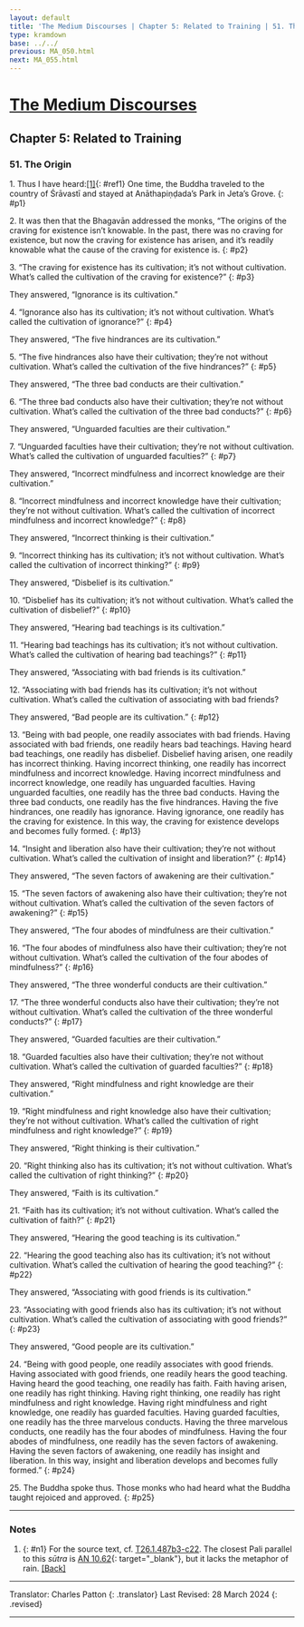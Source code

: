 ```yaml
---
layout: default
title: 'The Medium Discourses | Chapter 5: Related to Training | 51. The Origin'
type: kramdown
base: ../../
previous: MA_050.html
next: MA_055.html
---
```


# [The Medium Discourses](index.html)
## Chapter 5: Related to Training
### 51. The Origin

1\. Thus I have heard:[\[1\]](#n1){: #ref1} One time, the Buddha traveled to the country of Śrāvastī and stayed at Anāthapiṇḍada’s Park in Jeta’s Grove.
{: #p1}

2\. It was then that the Bhagavān addressed the monks, “The origins of the craving for existence isn’t knowable. In the past, there was no craving for existence, but now the craving for existence has arisen, and it’s readily knowable what the cause of the craving for existence is.
{: #p2}

3\. “The craving for existence has its cultivation; it’s not without cultivation. What’s called the cultivation of the craving for existence?”
{: #p3}

They answered, “Ignorance is its cultivation.”

4\. “Ignorance also has its cultivation; it’s not without cultivation. What’s called the cultivation of ignorance?”
{: #p4}

They answered, “The five hindrances are its cultivation.”

5\. “The five hindrances also have their cultivation; they’re not without cultivation. What’s called the cultivation of the five hindrances?”
{: #p5}

They answered, “The three bad conducts are their cultivation.”

6\. “The three bad conducts also have their cultivation; they’re not without cultivation. What’s called the cultivation of the three bad conducts?”
{: #p6}

They answered, “Unguarded faculties are their cultivation.”

7\. “Unguarded faculties have their cultivation; they’re not without cultivation. What’s called the cultivation of unguarded faculties?”
{: #p7}

They answered, “Incorrect mindfulness and incorrect knowledge are their cultivation.”

8\. “Incorrect mindfulness and incorrect knowledge have their cultivation; they’re not without cultivation. What’s called the cultivation of incorrect mindfulness and incorrect knowledge?”
{: #p8}

They answered, “Incorrect thinking is their cultivation.”

9\. “Incorrect thinking has its cultivation; it’s not without cultivation. What’s called the cultivation of incorrect thinking?”
{: #p9}

They answered, “Disbelief is its cultivation.”

10\. “Disbelief has its cultivation; it’s not without cultivation. What’s called the cultivation of disbelief?”
{: #p10}

They answered, “Hearing bad teachings is its cultivation.”

11\. “Hearing bad teachings has its cultivation; it’s not without cultivation. What’s called the cultivation of hearing bad teachings?”
{: #p11}

They answered, “Associating with bad friends is its cultivation.”

12\. “Associating with bad friends has its cultivation; it’s not without cultivation. What’s called the cultivation of associating with bad friends?

They answered, “Bad people are its cultivation.”
{: #p12}

13\. “Being with bad people, one readily associates with bad friends. Having associated with bad friends, one readily hears bad teachings. Having heard bad teachings, one readily has disbelief. Disbelief having arisen, one readily has incorrect thinking. Having incorrect thinking, one readily has incorrect mindfulness and incorrect knowledge. Having incorrect mindfulness and incorrect knowledge, one readily has unguarded faculties. Having unguarded faculties, one readily has the three bad conducts. Having the three bad conducts, one readily has the five hindrances. Having the five hindrances, one readily has ignorance. Having ignorance, one readily has the craving for existence. In this way, the craving for existence develops and becomes fully formed.
{: #p13}

14\. “Insight and liberation also have their cultivation; they’re not without cultivation. What’s called the cultivation of insight and liberation?”
{: #p14}

They answered, “The seven factors of awakening are their cultivation.”

15\. “The seven factors of awakening also have their cultivation; they’re not without cultivation. What’s called the cultivation of the seven factors of awakening?”
{: #p15}

They answered, “The four abodes of mindfulness are their cultivation.”

16\. “The four abodes of mindfulness also have their cultivation; they’re not without cultivation. What’s called the cultivation of the four abodes of mindfulness?”
{: #p16}

They answered, “The three wonderful conducts are their cultivation.”

17\. “The three wonderful conducts also have their cultivation; they’re not without cultivation. What’s called the cultivation of the three wonderful conducts?”
{: #p17}

They answered, “Guarded faculties are their cultivation.”

18\. “Guarded faculties also have their cultivation; they’re not without cultivation. What’s called the cultivation of guarded faculties?”
{: #p18}

They answered, “Right mindfulness and right knowledge are their cultivation.”

19\. “Right mindfulness and right knowledge also have their cultivation; they’re not without cultivation. What’s called the cultivation of right mindfulness and right knowledge?”
{: #p19}

They answered, “Right thinking is their cultivation.”

20\. “Right thinking also has its cultivation; it’s not without cultivation. What’s called the cultivation of right thinking?”
{: #p20}

They answered, “Faith is its cultivation.”

21\. “Faith has its cultivation; it’s not without cultivation. What’s called the cultivation of faith?”
{: #p21}

They answered, “Hearing the good teaching is its cultivation.”

22\. “Hearing the good teaching also has its cultivation; it’s not without cultivation. What’s called the cultivation of hearing the good teaching?”
{: #p22}

They answered, “Associating with good friends is its cultivation.”

23\. “Associating with good friends also has its cultivation; it’s not without cultivation. What’s called the cultivation of associating with good friends?”
{: #p23}

They answered, “Good people are its cultivation.”

24\. “Being with good people, one readily associates with good friends. Having associated with good friends, one readily hears the good teaching. Having heard the good teaching, one readily has faith. Faith having arisen, one readily has right thinking. Having right thinking, one readily has right mindfulness and right knowledge. Having right mindfulness and right knowledge, one readily has guarded faculties. Having guarded faculties, one readily has the three marvelous conducts. Having the three marvelous conducts, one readily has the four abodes of mindfulness. Having the four abodes of mindfulness, one readily has the seven factors of awakening. Having the seven factors of awakening, one readily has insight and liberation. In this way, insight and liberation develops and becomes fully formed.”
{: #p24}

25\. The Buddha spoke thus. Those monks who had heard what the Buddha taught rejoiced and approved.
{: #p25}

---

### Notes

1. {: #n1} For the source text, cf. <a href="https://cbetaonline.dila.edu.tw/zh/T01n0026_p0487b03" target="_blank">T26.1.487b3-c22</a>. The closest Pali parallel to this <em>sūtra</em> is [AN 10.62](https://suttacentral.net/an10.62){: target="_blank"}, but it lacks the metaphor of rain. [\[Back\]](#ref1)

---

Translator: Charles Patton
{: .translator}
Last Revised: 28 March 2024
{: .revised}

---